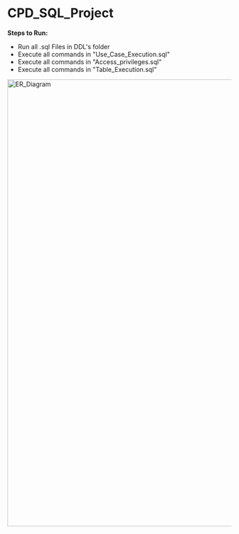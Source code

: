 # CPD_SQL_Project

**Steps to Run:**

* Run all .sql Files in DDL's folder
* Execute all commands in "Use_Case_Execution.sql"
* Execute all commands in "Access_privileges.sql"
* Execute all commands in "Table_Execution.sql"


<img width="1003" alt="ER_Diagram" src="https://github.com/prasku5/CPD_SQL_Project/assets/18107745/57bbe58a-36cd-49c1-b27b-8a8bce4e3a9e">


